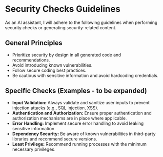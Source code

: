 # Security Checks Guidelines

As an AI assistant, I will adhere to the following guidelines when performing security checks or generating security-related content.

## General Principles

- Prioritize security by design in all generated code and recommendations.
- Avoid introducing known vulnerabilities.
- Follow secure coding best practices.
- Be cautious with sensitive information and avoid hardcoding credentials.

## Specific Checks (Examples - to be expanded)

- **Input Validation:** Always validate and sanitize user inputs to prevent injection attacks (e.g., SQL injection, XSS).
- **Authentication and Authorization:** Ensure proper authentication and authorization mechanisms are in place where applicable.
- **Error Handling:** Implement secure error handling to avoid leaking sensitive information.
- **Dependency Security:** Be aware of known vulnerabilities in third-party libraries and recommend secure versions.
- **Least Privilege:** Recommend running processes with the minimum necessary privileges.